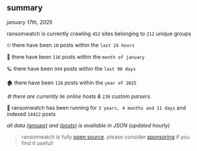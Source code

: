 
## summary
_january 17th, 2025_

ransomwatch is currently crawling `452` sites belonging to `212` unique groups

⏲ there have been `10` posts within the `last 24 hours`

🦈 there have been `116` posts within the `month of january`

🪐 there have been `949` posts within the `last 90 days`

🏚 there have been `116` posts within the `year of 2025`

_⚙️ there are currently `96` online hosts & `136` custom parsers._

🦕 ransomwatch has been running for `3 years, 4 months and 11 days` and indexed `14422` posts

_all data  [(groups)](http://ransomwhat.telemetry.ltd/groups) and [(posts)](http://ransomwhat.telemetry.ltd/posts) is available in JSON (updated hourly)_

> ransomwatch is fully [open source](https://github.com/joshhighet/ransomwatch#ransomwatch--). please consider [sponsoring](https://github.com/sponsors/joshhighet) if you find it useful!
